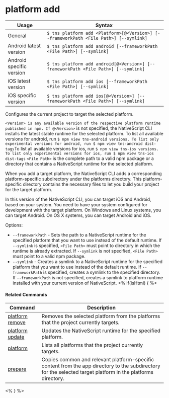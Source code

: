 platform add
==========

Usage | Syntax
------|-------
General | `$ tns platform add <Platform>[@<Version>] [--frameworkPath <File Path>] [--symlink]`
Android latest version | `$ tns platform add android [--frameworkPath <File Path>] [--symlink]`
Android specific version | `$ tns platform add android[@<Version>] [--frameworkPath <File Path>] [--symlink]`
iOS latest version | `$ tns platform add ios [--frameworkPath <File Path>] [--symlink]`
iOS specific version | `$ tns platform add ios[@<Version>] [--frameworkPath <File Path>] [--symlink]`

Configures the current project to target the selected platform. 

`<Version> is any available version of the respective platform runtime published in npm. If @<Version>` is not specified, the NativeScript CLI installs the latest stable runtime for the selected platform.
To list all available versions for android, run `$ npm view tns-android versions. To list only experimental versions for android, run $ npm view tns-android dist-tags`To list all available versions for ios, run `$ npm view tns-ios versions. To list only experimental versions for ios, run $ npm view tns-ios dist-tags`
`<File Path>` is the complete path to a valid npm package or a directory that contains a NativeScript runtime for the selected platform. 

When you add a target platform, the NativeScript CLI adds a corresponding platform-specific subdirectory under the platforms directory. This platform-specific directory contains the necessary files to let you build your project for the target platform.

In this version of the NativeScript CLI, you can target iOS and Android, based on your system. You need to have your system configured for development with the target platform.
On Windows and Linux systems, you can target Android. 
On OS X systems, you can target Android and iOS.

Options:
* `--frameworkPath` - Sets the path to a NativeScript runtime for the specified platform that you want to use instead of the default runtime. If `--symlink` is specified, `<File Path>` must point to directory in which the runtime is already extracted. If `--symlink` is not specified, `<File Path>` must point to a valid npm package. 
* `--symlink` - Creates a symlink to a NativeScript runtime for the specified platform that you want to use instead of the default runtime. If `--frameworkPath` is specified, creates a symlink to the specified directory. If `--frameworkPath` is not specified, creates a symlink to platform runtime installed with your current version of NativeScript.
<% if(isHtml) { %> 

#### Related Commands

Command | Description
----------|----------
[platform remove](platform-remove.html) | Removes the selected platform from the platforms that the project currently targets.
[platform update](platform-update.html) | Updates the NativeScript runtime for the specified platform.
[platform](platform.html) | Lists all platforms that the project currently targets.
[prepare](prepare.html) | Copies common and relevant platform-specific content from the app directory to the subdirectory for the selected target platform in the platforms directory.
<% } %>